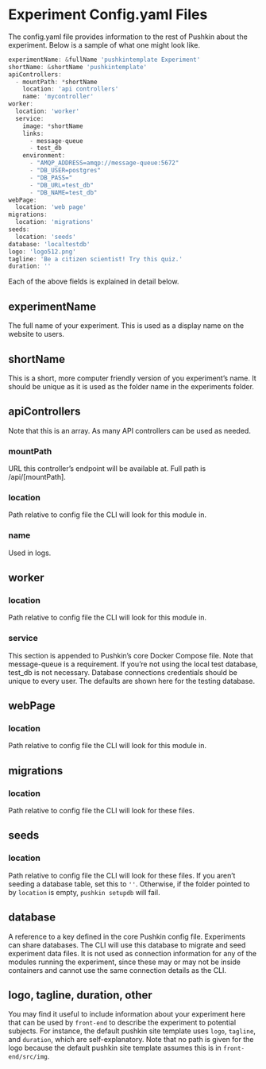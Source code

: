 # Experiment Config.yaml Files

The config.yaml file provides information to the rest of Pushkin about the experiment. Below is a sample of what one might look like.

```javascript
experimentName: &fullName 'pushkintemplate Experiment'
shortName: &shortName 'pushkintemplate'
apiControllers:
  - mountPath: *shortName
    location: 'api controllers'
    name: 'mycontroller'
worker:
  location: 'worker'
  service:
    image: *shortName
    links:
      - message-queue
      - test_db
    environment:
      - "AMQP_ADDRESS=amqp://message-queue:5672"
      - "DB_USER=postgres"
      - "DB_PASS="
      - "DB_URL=test_db"
      - "DB_NAME=test_db"
webPage:
  location: 'web page'
migrations:
  location: 'migrations'
seeds:
  location: 'seeds'
database: 'localtestdb'
logo: 'logo512.png'
tagline: 'Be a citizen scientist! Try this quiz.'
duration: ''
```

Each of the above fields is explained in detail below.

## experimentName

The full name of your experiment. This is used as a display name on the website to users.

## shortName

This is a short, more computer friendly version of you experiment’s name. It should be unique as it is used as the folder name in the experiments folder.

## apiControllers

Note that this is an array. As many API controllers can be used as needed.

### mountPath

URL this controller’s endpoint will be available at. Full path is /api/\[mountPath\].

### location

Path relative to config file the CLI will look for this module in.

### name

Used in logs.

## worker

### location

Path relative to config file the CLI will look for this module in.

### service

This section is appended to Pushkin’s core Docker Compose file. Note that message-queue is a requirement. If you’re not using the local test database, test\_db is not necessary. Database connections credentials should be unique to every user. The defaults are shown here for the testing database.

## webPage

### location

Path relative to config file the CLI will look for this module in.

## migrations

### location

Path relative to config file the CLI will look for these files.

## seeds

### location

Path relative to config file the CLI will look for these files. If you aren’t seeding a database table, set this to `''`. Otherwise, if the folder pointed to by `location` is empty, `pushkin setupdb` will fail.

## database

A reference to a key defined in the core Pushkin config file. Experiments can share databases. The CLI will use this database to migrate and seed experiment data files. It is not used as connection information for any of the modules running the experiment, since these may or may not be inside containers and cannot use the same connection details as the CLI.

## logo, tagline, duration, other

You may find it useful to include information about your experiment here that can be used by `front-end` to describe the experiment to potential subjects. For instance, the default pushkin site template uses `logo`, `tagline`, and `duration`, which are self-explanatory. Note that no path is given for the logo because the default pushkin site template assumes this is in `front-end/src/img`.

